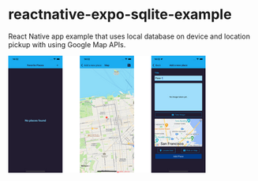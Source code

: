 # reactnative-expo-sqlite-example
React Native app example that uses local database on device and location pickup with using Google Map APIs.

![Screenshot](assets/addplacesapp.png)
